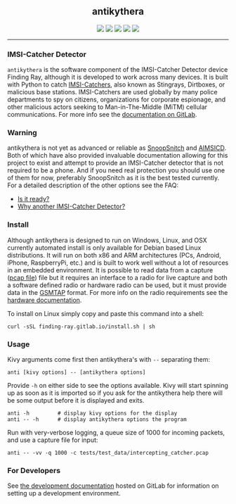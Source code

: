 <h2 align="center">antikythera</h2>

<p align="center">
  <a target="_blank" href="https://gitlab.com/finding-ray/antikythera/pipelines"><img src="https://gitlab.com/finding-ray/antikythera/badges/master/build.svg"></a>
  <a target="_blank" href="https://finding-ray.gitlab.io/antikythera/htmlcov/index.html"><img src="https://gitlab.com/finding-ray/antikythera/badges/master/coverage.svg"></a>
  <a target="_blank" href="https://pypi.org/project/antikythera"><img src="https://img.shields.io/pypi/v/antikythera.svg"></a>
  <a target="_blank" href="https://www.gnu.org/licenses/gpl-3.0.en.html"><img src="https://img.shields.io/pypi/l/antikythera.svg"></a>
  <a target="_blank" href="#"><img src="https://img.shields.io/pypi/status/antikythera.svg"></a>
</p>

---

### IMSI-Catcher Detector

``antikythera`` is the software component of the IMSI-Catcher Detector device Finding Ray, although it is developed to work across many devices. It is built with Python to catch [IMSI-Catchers](https://en.wikipedia.org/wiki/IMSI-catcher), also known as Stingrays, Dirtboxes, or malicious base stations. IMSI-Catchers are used globally by many police departments to spy on citizens, organizations for corporate espionage, and other malicious actors seeking to Man-in-The-Middle (MiTM) cellular communications. For more info see the [documentation on GitLab](http://finding-ray.gitlab.io/antikythera/).

### Warning

antikythera is not yet as advanced or reliable as [SnoopSnitch](https://opensource.srlabs.de/projects/snoopsnitch) and [AIMSICD](https://github.com/CellularPrivacy/Android-IMSI-Catcher-Detector). Both of which have also provided invaluable documentation allowing for this project to exist and attempt to provide an IMSI-Catcher detector that is not required to be a phone. And if you need real protection you should use one of them for now, preferably SnoopSnitch as it is the best tested currently. For a detailed description of the other options see the FAQ:

*   [Is it ready?](http://finding-ray.gitlab.io/antikythera/faq.html#is-it-ready)
*   [Why another IMSI-Catcher Detector?](http://finding-ray.gitlab.io/antikythera/faq.html#why-another-imsi-catcher-detector)


### Install

Although antikythera is designed to run on Windows, Linux, and OSX currently automated install is only available for Debian based Linux distributions. It will run on both x86 and ARM architectures (PCs, Android, iPhone, RaspberryPi, etc.) and is built to work well without a lot of resources in an embedded environment. It is possible to read data from a capture ([pcap file](https://en.wikipedia.org/wiki/Pcap)) file but it requires an interface to a radio for live capture and both a software defined radio or hardware radio can be used, but it must provide data in the [GSMTAP](http://osmocom.org/projects/baseband/wiki/GSMTAP) format. For more info on the radio requirements see the [hardware documentation](http://finding-ray.gitlab.io/antikythera/hardware.html).

To install on Linux simply copy and paste this command into a shell:

    curl -sSL finding-ray.gitlab.io/install.sh | sh


### Usage


Kivy arguments come first then antikythera's with ``--`` separating them:

    anti [kivy options] -- [antikythera options]

Provide ``-h`` on either side to see the options available. Kivy will start spinning up as soon as it is imported so if you ask for the antikythera help there will be some output before it is displayed and exits.

    anti -h         # display kivy options for the display
    anti -- -h      # display antikythera options the program

Run with very-verbose logging, a queue size of 1000 for incoming packets, and use a capture file for input:

    anti -- -vv -q 1000 -c tests/test_data/intercepting_catcher.pcap

### For Developers

See [the development documentation](http://finding-ray.gitlab.io/antikythera/pages/development.html) hosted on GitLab for information on setting up a development environment.
